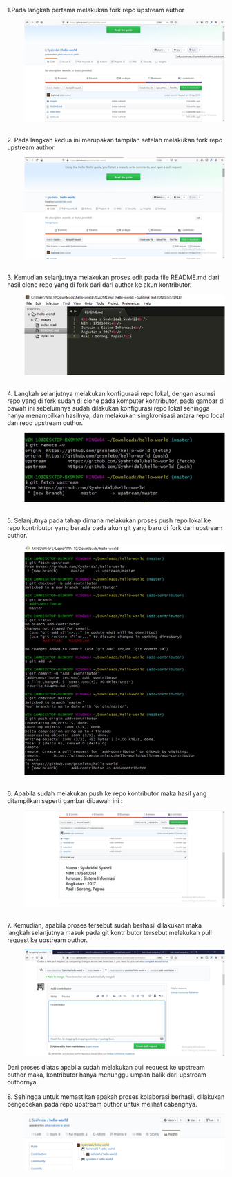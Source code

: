 1.Pada langkah pertama melakukan fork repo upstream author<br/>
<dd>

![gambar-04](/minggu-01/gambar-04.jpg)</dd>
<br/>
2. Pada langkah kedua ini merupakan tampilan setelah melakukan fork repo upstream author.<br/>
<dd>

![gambar-05](/minggu-01/gambar-05.jpg)</dd>
<br/>
3. Kemudian selanjutnya melakukan proses edit pada file README.md dari hasil clone repo yang di fork dari dari author ke akun kontributor.<br/>
<dd>

![gambar-06](/minggu-01/gambar-06.jpg)</dd>
<br/>
4. Langkah selanjutnya melakukan konfigurasi repo lokal, dengan asumsi repo yang di fork sudah di clone pada komputer kontributor, pada gambar di bawah ini sebelumnya sudah dilakukan konfigurasi repo lokal sehingga hanya menampilkan hasilnya, dan melakukan singkronisasi antara repo local dan repo upstream outhor.<br/>
<dd>

![gambar-07](/minggu-01/gambar-07.jpg)</dd>
<br/>
5. Selanjutnya pada tahap dimana melakukan proses push repo lokal ke repo kontributor yang berada pada akun git yang baru di fork dari upstream outhor.<br/>
<dd>

![gambar-08](/minggu-01/gambar-08.jpg)</dd>
<br/>
6. Apabila sudah melakukan push ke repo kontributor maka hasil yang ditampilkan seperti gambar dibawah ini :<br/>
<dd>

![gambar-10](/minggu-01/gambar-10.jpg)</dd>
<br/>
7. Kemudian, apabila proses tersebut sudah berhasil dilakukan maka langkah selanjutnya masuk pada git kontributor tersebut melakukan pull request ke upstream outhor.<br/>
<dd>

![gambar-09](/minggu-01/gambar-09.jpg)</dd>
Dari proses diatas apabila sudah melakukan pull request ke upstream outhor maka, kontributor hanya menunggu umpan balik dari upstream outhornya.
<br/><br/>
8. Sehingga untuk memastikan apakah proses kolaborasi berhasil, dilakukan pengecekan pada repo upstream outhor untuk melihat cabangnya.
<dd>

![gambar-11](/minggu-01/gambar-11.jpg)</dd>
<br/>



